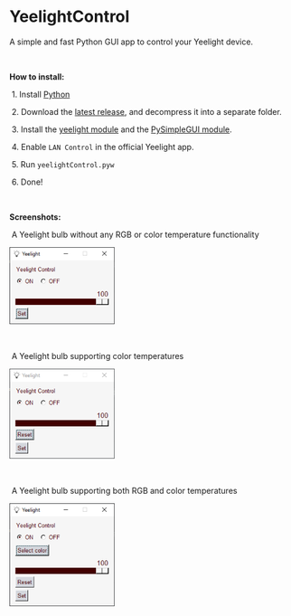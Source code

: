 # YeelightControl
 A simple and fast Python GUI app to control your Yeelight device.

‎‏‏‎ ‎

**How to install:**

​	1. Install [Python](https://www.python.org/downloads/)

​	2. Download the [latest release](https://github.com/TriLinder/YeelightControl/releases), and decompress it into a separate folder.

​	3. Install the [yeelight module](https://pypi.org/project/yeelight/) and the [PySimpleGUI module](https://pypi.org/project/PySimpleGUI/).

​	4. Enable `LAN Control` in the official Yeelight app. 

​	5. Run `yeelightControl.pyw`

​	6. Done!

‏‏‎ ‎‎‏‏‎ ‎‏‏‎ ‎

**Screenshots:**

​	A Yeelight bulb without any RGB or color temperature functionality

​	<img src="Screenshots/bulbNormal.png" alt="A Yeelight bulb without any RGB or color temperature functionality" style="zoom:75%;" />

​	‏‏‎ ‎‏‏‎ ‎

​	A Yeelight bulb supporting color temperatures

​	<img src="Screenshots/bulbTemp.png" alt="A Yeelight bulb supporting color temperature" style="zoom:75%;" />

​	‏‏‎ ‎

​	A Yeelight bulb supporting both RGB and color temperatures

<img src="Screenshots/bulbColor.png" alt="A Yeelight bulb supporting both RGB and color temperature" style="zoom:75%;" />

